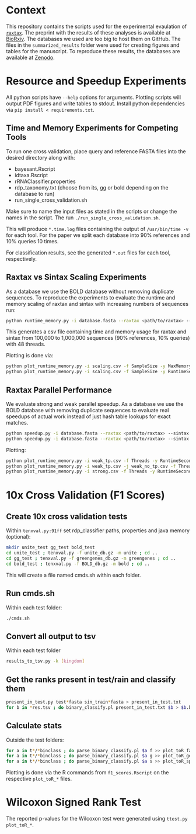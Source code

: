 # Context

This repository contains the scripts used for the experimental evaulation of [`raxtax`](https://github.com/noahares/raxtax).
The preprint with the results of these analyses is available at [BioRxiv](https://www.biorxiv.org/content/10.1101/2025.03.11.642618v1).
The databases we used are too big to host them on GitHub.
The files in the `summarized_results` folder were used for creating figures and tables for the manuscript.
To reproduce these results, the databases are available at [Zenodo](https://doi.org/10.5281/zenodo.15057027).

# Resource and Speedup Experiments

All python scripts have `--help` options for arguments.
Plotting scripts will output PDF figures and write tables to stdout.
Install python dependencies via `pip install < requirements.txt`.

## Time and Memory Experiments for Competing Tools

To run one cross validation, place query and reference FASTA files into the desired directory along with:

- bayesant.Rscript
- idtaxa.Rscript
- rRNAClassifier.properties
- rdp_taxonomy.txt (choose from its, gg or bold depending on the database to run)
- run_single_cross_validation.sh

Make sure to name the input files as stated in the scripts or change the names in the script.
The run `./run_single_cross_validation.sh`.

This will produce `*.time.log` files containing the output of `/usr/bin/time -v` for each tool.
For the paper we split each database into 90% references and 10% queries 10 times.

For classification results, see the generated `*.out` files for each tool, respectively.

## Raxtax vs Sintax Scaling Experiments

As a database we use the BOLD database without removing duplicate sequences.
To reproduce the experiments to evaluate the runtime and memory scaling of raxtax and sintax with increasing numbers of sequences run:

```sh
python runtime_memory.py -i database.fasta --raxtax <path/to/raxtax> --sintax <path/to/vsearch> -s 100000 200000 300000 400000 500000 600000 700000 800000 900000 1000000 -r 3 -o <path/to/outputdir>
```

This generates a csv file containing time and memory usage for raxtax and sintax from 100,000 to 1,000,000 sequences (90% references, 10% queries) with 48 threads.

Plotting is done via:

```sh
python plot_runtime_memory.py -i scaling.csv -f SampleSize -y MaxMemoryBytes -o memory.pdf # Memory
python plot_runtime_memory.py -i scaling.csv -f SampleSize -y RuntimeSeconds -o runtime.pdf # Time
```

## Raxtax Parallel Performance

We evaluate strong and weak parallel speedup.
As a database we use the BOLD database with removing duplicate sequences to evaluate real speedups of actual work instead of just hash table lookups for exact matches.

```sh
python speedup.py -i database.fasta --raxtax <path/to/raxtax> --sintax <path/to/vsearch> -f true -w true -t 1 2 4 8 16 24 32 48 -s 250000 -r 5 -o <path/to/outputdir> # weak
python speedup.py -i database.fasta --raxtax <path/to/raxtax> --sintax <path/to/vsearch> -t 1 2 4 8 16 24 32 48 -s 500000 -r 5 -o <path/to/outputdir> # strong
```

Plotting:

```sh
python plot_runtime_memory.py -i weak_tp.csv -f Threads -y RuntimeSeconds -o speedup_weak.pdf # Weak
python plot_runtime_memory.py -i weak_tp.csv -j weak_no_tp.csv -f Threads -y RuntimeSeconds -o speedup_weak.pdf # Weak, compare 2 runs
python plot_runtime_memory.py -i strong.csv -f Threads -y RuntimeSeconds -w -o efficiency_strong.pdf # Strong
```

# 10x Cross Validation (F1 Scores)

## Create 10x cross validation tests
Within `tenxval.py:91ff` set rdp_classifier paths, properties and java memory (optional):
```sh
mkdir unite_test gg_test bold_test
cd unite_test ; tenxval.py -f unite_db.gz -m unite ; cd ..
cd gg_test ; tenxval.py -f greengenes_db.gz -m greengenes ; cd ..
cd bold_test ; tenxval.py -f BOLD_db.gz -m bold ; cd ..
```
This will create a file named cmds.sh within each folder.

## Run cmds.sh

Within each test folder:
```sh
./cmds.sh
```

## Convert all output to tsv

Within each test folder
```sh
results_to_tsv.py -k [kingdom]
```

## Get the ranks present in test/rain and classify them

```sh
present_in_test.py test*fasta sin_train*fasta > present_in_test.txt
for b in *res.tsv ; do binary_classify.pl present_in_test.txt $b > $b.binclass ; done
```

## Calculate stats
Outside the test folders:
```sh
for a in t*/*binclass ; do parse_binary_classify.pl $a f >> plot_toR_family; done
for a in t*/*binclass ; do parse_binary_classify.pl $a g >> plot_toR_genus; done
for a in t*/*binclass ; do parse_binary_classify.pl $a s >> plot_toR_species; done
```
Plotting is done via the R commands from `f1_scores.Rscript` on the respective `plot_toR_*` files.

# Wilcoxon Signed Rank Test

The reported p-values for the Wilcoxon test were generated using `ttest.py plot_toR_*`.
